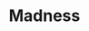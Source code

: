 ---
title: "Madness"
summary: "Madness are an English ska band from Camden Town, London, that formed in 1976. One of the most prominent bands of the late 1970s and early 1980s 2 Tone ska revival, they continue to perform with their most recognised line-up of seven members. Madness achieved most of their success in the early to mid 1980s. Both Madness and UB40 spent 214 weeks on the UK singles charts over the course of the decade, holding the record for most weeks spent by a group in the 1980s UK singles charts. However, Madness achieved this in a shorter time period . Briefly, in 1988, some members spun off into ."
image: "madness.jpg"
---